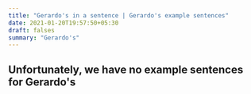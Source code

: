 ```yaml
---
title: "Gerardo's in a sentence | Gerardo's example sentences"
date: 2021-01-20T19:57:50+05:30
draft: falses
summary: "Gerardo's"
---
```

## Unfortunately, we have no example sentences for Gerardo's                 
